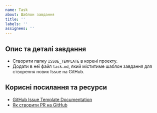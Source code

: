 ```yaml
---
name: Task
about: Шаблон завдання
title: ''
labels: ''
assignees: ''
---
```


## Опис та деталі завдання
<!-- Опис та деталі завдання -->
- Створити папку `ISSUE_TEMPLATE` в корені проєкту.
- Додати в неї файл `task.md`, який міститиме шаблон завдання для створення нових Issue на GitHub.

## Корисні посилання та ресурси
<!-- Корисні посилання та ресурси для виконання завдання -->
- [GitHub Issue Template Documentation](https://docs.github.com/en/github/building-a-strong-community/creating-issue-templates)
- [Як створити PR на GitHub](https://docs.github.com/en/github/collaborating-with-issues-and-pull-requests/creating-a-pull-request)
